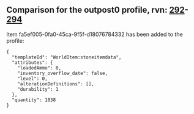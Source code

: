## Comparison for the outpost0 profile, rvn: [292](https://github.com/PRO100KatYT/FortniteProfileRevisions/tree/main/profiles/outpost0/292%20outpost0.json)-[294](https://github.com/PRO100KatYT/FortniteProfileRevisions/tree/main/profiles/outpost0/294%20outpost0.json)

Item fa5ef005-0fa0-45ca-9f5f-d18076784332 has been added to the profile:

```
{
  "templateId": "WorldItem:stoneitemdata",
  "attributes": {
    "loadedAmmo": 0,
    "inventory_overflow_date": false,
    "level": 0,
    "alterationDefinitions": [],
    "durability": 1
  },
  "quantity": 1038
}
```

<br><br>
